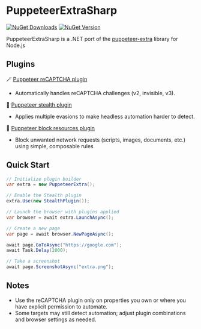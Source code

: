# PuppeteerExtraSharp

[![NuGet Downloads](https://img.shields.io/nuget/dt/PuppeteerExtraSharp)](https://www.nuget.org/packages/PuppeteerExtraSharp)
[![NuGet Version](https://img.shields.io/nuget/v/PuppeteerExtraSharp)](https://www.nuget.org/packages/PuppeteerExtraSharp)

PuppeteerExtraSharp is a .NET port of the [puppeteer-extra](https://github.com/berstend/puppeteer-extra/tree/master/packages/puppeteer-extra) library for Node.js

## Plugins

🪄 [Puppeteer reCAPTCHA plugin](https://github.com/Overmiind/Puppeteer-sharp-extra/tree/master/PuppeteerExtraSharp/Plugins/Recaptcha)
- Automatically handles reCAPTCHA challenges (v2, invisible, v3).

🏴 [Puppeteer stealth plugin](https://github.com/Overmiind/Puppeteer-sharp-extra/tree/master/PuppeteerExtraSharp/Plugins/ExtraStealth)
- Applies multiple evasions to make headless automation harder to detect.

📃 [Puppeteer block resources plugin](https://github.com/Overmiind/Puppeteer-sharp-extra/tree/master/PuppeteerExtraSharp/Plugins/BlockResources)
- Block unwanted network requests (scripts, images, documents, etc.) using simple, composable rules

## Quick Start

```csharp
// Initialize plugin builder
var extra = new PuppeteerExtra();

// Enable the Stealth plugin
extra.Use(new StealthPlugin());

// Launch the browser with plugins applied
var browser = await extra.LaunchAsync();

// Create a new page
var page = await browser.NewPageAsync();

await page.GoToAsync("https://google.com");
await Task.Delay(2000);

// Take a screenshot
await page.ScreenshotAsync("extra.png");
```

## Notes
- Use the reCAPTCHA plugin only on properties you own or where you have explicit permission to automate.
- Some targets may still detect automation; adjust plugin combinations and browser settings as needed.
